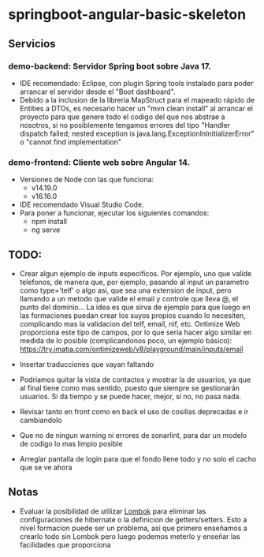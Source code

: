 # springboot-angular-basic-skeleton

## Servicios
### demo-backend: Servidor Spring boot sobre Java 17. 
- IDE recomendado: Eclipse, con plugin Spring tools instalado para poder arrancar el servidor desde el "Boot dashboard". 
- Debido a la inclusion de la libreria MapStruct para el mapeado rápido de Entities a DTOs, es necesario hacer un "mvn clean install" al arrancar el proyecto para que genere todo el codigo del que nos abstrae a nosotros, si no posiblemente tengamos errores del tipo "Handler dispatch failed; nested exception is java.lang.ExceptionInInitializerError" o "cannot find implementation"

### demo-frontend: Cliente web sobre Angular 14. 
- Versiones de Node con las que funciona: 
  - v14.19.0
  - v16.16.0
- IDE recomendado Visual Studio Code.
- Para poner a funcionar, ejecutar los siguientes comandos:
	- npm install
	- ng serve

## TODO:

- Crear algun ejemplo de inputs especificos. Por ejemplo, uno que valide telefonos, de manera que, por ejemplo, pasando al input un parametro como type='telf' o algo asi, que sea una extension de input, pero llamando a un metodo que valide el email y controle que lleva @, el punto del dominio... La idea es que sirva de ejemplo para que luego en las formaciones puedan crear los suyos propios cuando lo necesiten, complicando mas la validacion del telf, email, nif, etc. Ontimize Web proporciona este tipo de campos, por lo que sería hacer algo similar en medida de lo posible (complicandonos poco, un ejemplo básico): https://try.imatia.com/ontimizeweb/v8/playground/main/inputs/email
- Insertar traducciones que vayan faltando
- Podriamos quitar la vista de contactos y mostrar la de usuarios, ya que al final tiene como mas sentido, puesto que siempre se gestionarán usuarios. Si da tiempo y se puede hacer, mejor, si no, no pasa nada.

- Revisar tanto en front como en back el uso de cosillas deprecadas e ir cambiandolo
- Que no de ningun warning ni errores de sonarlint, para dar un modelo de codigo lo mas limpio posible
- Arreglar pantalla de login para que el fondo llene todo y no solo el cacho que se ve ahora

## Notas

- Evaluar la posibilidad de utilizar [Lombok](https://projectlombok.org/) para eliminar las configuraciones de hibernate o la definicion de getters/setters. Esto a nivel formacion puede ser un problema, asi que primero enseñamos a crearlo todo sin Lombok pero luego podemos meterlo y enseñar las facilidades que proporciona
